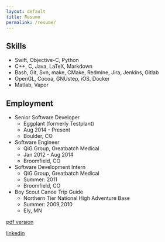 ```yaml
---
layout: default
title: Resume
permalink: /resume/
---
```


## Skills
* Swift, Objective-C, Python
* C++, C, Java, LaTeX, Markdown
* Bash, Git, Svn, make, CMake, Redmine, Jira, Jenkins, Gitlab
* OpenGL, Cocoa, GNUstep, iOS, Docker
* Matlab, Vapor

## Employment
* Senior Software Developer
  * Eggplant (formerly Testplant)
  * Aug 2014 - Present
  * Boulder, CO
* Software Engineer
  * QiG Group, Greatbatch Medical
  * Jan 2012 - Aug 2014
  * Broomfield, CO
* Software Development Intern
  * QiG Group, Greatbatch Medical
  * Summer: 2011
  * Broomfield, CO
* Boy Scout Canoe Trip Guide
  * Northern Tier National High Adventure Base
  * Summer: 2009,2010
  * Ely, MN

[pdf version](resume.pdf)

[linkedin](http://www.linkedin.com/in/paullanders-pwxnxyz)
